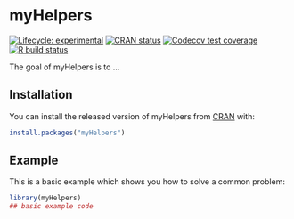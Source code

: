 
<!-- README.md is generated from README.Rmd. Please edit that file -->

# myHelpers

<!-- badges: start -->

[![Lifecycle:
experimental](https://img.shields.io/badge/lifecycle-experimental-orange.svg)](https://www.tidyverse.org/lifecycle/#experimental)
[![CRAN
status](https://www.r-pkg.org/badges/version/myHelpers)](https://CRAN.R-project.org/package=myHelpers)
[![Codecov test
coverage](https://codecov.io/gh/peterjuv/myHelpers/branch/master/graph/badge.svg)](https://codecov.io/gh/peterjuv/myHelpers?branch=master)
[![R build
status](https://github.com/peterjuv/myHelpers/workflows/R-CMD-check/badge.svg)](https://github.com/peterjuv/myHelpers/actions)
<!-- badges: end -->

The goal of myHelpers is to …

## Installation

You can install the released version of myHelpers from
[CRAN](https://CRAN.R-project.org) with:

``` r
install.packages("myHelpers")
```

## Example

This is a basic example which shows you how to solve a common problem:

``` r
library(myHelpers)
## basic example code
```

<!--
What is special about using `README.Rmd` instead of just `README.md`? You can include R chunks like so:


```r
summary(cars)
#>      speed           dist       
#>  Min.   : 4.0   Min.   :  2.00  
#>  1st Qu.:12.0   1st Qu.: 26.00  
#>  Median :15.0   Median : 36.00  
#>  Mean   :15.4   Mean   : 42.98  
#>  3rd Qu.:19.0   3rd Qu.: 56.00  
#>  Max.   :25.0   Max.   :120.00
```

You'll still need to render `README.Rmd` regularly, to keep `README.md` up-to-date.

You can also embed plots, for example:

<img src="man/figures/README-pressure-1.png" width="100%" />

In that case, don't forget to commit and push the resulting figure files, so they display on GitHub!
-->
